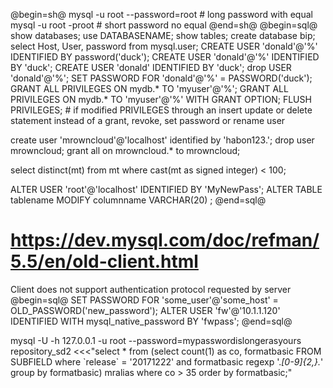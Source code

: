 @begin=sh@
mysql  -u root --password=root # long  password with equal
mysql  -u root -proot          # short password no equal
@end=sh@
@begin=sql@
show databases;
use DATABASENAME;
show tables;
create database bip;
select Host, User, password from mysql.user;
CREATE USER 'donald'@'%' IDENTIFIED BY password('duck');
CREATE USER 'donald'@'%' IDENTIFIED BY 'duck';
CREATE USER 'donald' IDENTIFIED BY 'duck';
drop USER 'donald'@'%';
SET PASSWORD FOR 'donald'@'%' = PASSWORD('duck');
GRANT ALL PRIVILEGES ON mydb.* TO 'myuser'@'%';
GRANT ALL PRIVILEGES ON mydb.* TO 'myuser'@'%' WITH GRANT OPTION;
FLUSH PRIVILEGES; # if modified PRIVILEGES through an insert update or delete statement instead of a grant, revoke, set password or rename user

create user 'mrowncloud'@'localhost' identified by 'habon123.';
drop user mrowncloud;
grant all on mrowncloud.* to mrowncloud;

select distinct(mt) from mt where cast(mt as signed integer) < 100;

ALTER USER 'root'@'localhost' IDENTIFIED BY 'MyNewPass'; 
ALTER TABLE tablename MODIFY columnname VARCHAR(20) ;
@end=sql@



# https://dev.mysql.com/doc/refman/5.5/en/old-client.html
Client does not support authentication protocol requested by server
@begin=sql@
SET PASSWORD FOR 'some_user'@'some_host' = OLD_PASSWORD('new_password'); 
ALTER USER 'fw'@'10.1.1.120' IDENTIFIED WITH mysql_native_password BY 'fwpass';
@end=sql@

mysql -U -h 127.0.0.1 -u root --password=mypasswordislongerasyours repository_sd2 <<<"select * from (select count(1) as co, formatbasic FROM SUBFIELD where \`release\` = '20171222' and formatbasic regexp '.*[0-9]{2,}.*' group by formatbasic) mralias where co > 35 order by formatbasic;"

